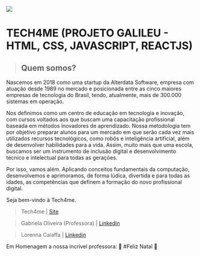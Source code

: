 
![](https://www.tech4me.com.br/img/capa_tech4me_sociais.png)
# TECH4ME (PROJETO GALILEU - HTML, CSS, JAVASCRIPT, REACTJS)


>## Quem somos?
 Nascemos em 2018 como uma startup da Alterdata Software, empresa com atuação desde 1989 no mercado e posicionada entre as cinco maiores empresas de tecnologia do Brasil, tendo, atualmente, mais de 300.000 sistemas em operação.

Nos definimos como um centro de educação em tecnologia e inovação, com cursos voltados aos que buscam uma capacitação profissional baseada em métodos inovadores de aprendizado. Nossa metodologia tem por objetivo preparar alunos para um mercado em que serão cada vez mais utilizados recursos tecnológicos, como robôs e inteligência artificial, além de desenvolver habilidades para a vida. Assim, muito mais que uma escola, buscamos ser um instrumento de inclusão digital e desenvolvimento técnico e intelectual para todas as gerações.

Por isso, vamos além. Aplicando conceitos fundamentais da computação, desenvolvemos e aprimoramos, de forma lúdica, divertida e para todas as idades, as competências que definem a formação do novo profissional digital.

Seja bem-vindo à Tech4me.

>Tech4me | [Site](https://www.tech4me.com.br/)

> Gabriela Oliveira (Professora) | [Linkedin](https://www.linkedin.com/in/gabriela-oliveira-9a8aa51a9/)
 
>Lorenna Caiaffa | [Linkedin](https://www.linkedin.com/in/lorenna-caiaffa-31a6b022a/)

Em Homenagem a nossa incrível professora: 🎄 #Feliz Natal 🎄
